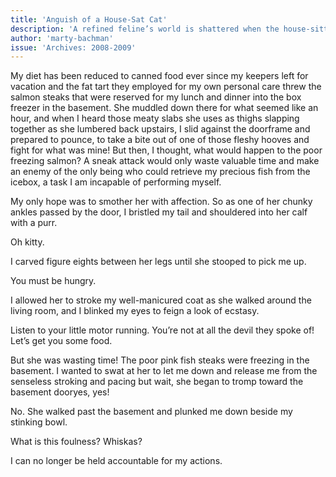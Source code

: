 ```yaml
---
title: 'Anguish of a House-Sat Cat'
description: 'A refined feline’s world is shattered when the house-sitter relegates him to canned food, locking the salmon steaks away in the freezer. Deprived of his due, he must choose between smothering the offender with affection or unleashing a fury that can no longer be contained.'
author: 'marty-bachman'
issue: 'Archives: 2008-2009'
---
```

My diet has been reduced to canned food ever since my keepers left for vacation and the fat tart they employed for my own personal care threw the salmon steaks that were reserved for my lunch and dinner into the box freezer in the basement. She muddled down there for what seemed like an hour, and when I heard those meaty slabs she uses as thighs slapping together as she lumbered back upstairs, I slid against the doorframe and prepared to pounce, to take a bite out of one of those fleshy hooves and fight for what was mine! But then, I thought, what would happen to the poor freezing salmon? A sneak attack would only waste valuable time and make an enemy of the only being who could retrieve my precious fish from the icebox, a task I am incapable of performing myself.

My only hope was to smother her with affection. So as one of her chunky ankles passed by the door, I bristled my tail and shouldered into her calf with a purr.

Oh kitty.

I carved figure eights between her legs until she stooped to pick me up.

You must be hungry.

I allowed her to stroke my well-manicured coat as she walked around the living room, and I blinked my eyes to feign a look of ecstasy.

Listen to your little motor running. You’re not at all the devil they spoke of! Let’s get you some food.

But she was wasting time! The poor pink fish steaks were freezing in the basement. I wanted to swat at her to let me down and release me from the senseless stroking and pacing but wait, she began to tromp toward the basement dooryes, yes!

No. She walked past the basement and plunked me down beside my stinking bowl.

What is this foulness? Whiskas?

I can no longer be held accountable for my actions.
